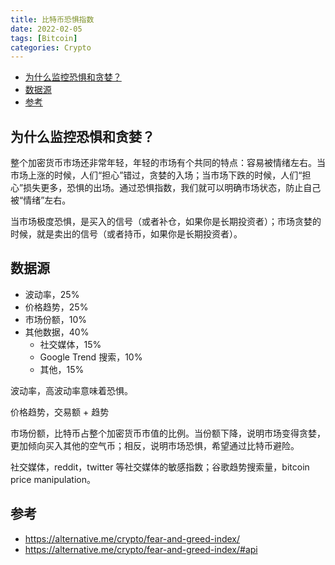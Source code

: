 ```yaml
---
title: 比特币恐惧指数
date: 2022-02-05
tags: [Bitcoin]
categories: Crypto
---
```


- [为什么监控恐惧和贪婪？](#为什么监控恐惧和贪婪)
- [数据源](#数据源)
- [参考](#参考)

## 为什么监控恐惧和贪婪？

整个加密货币市场还非常年轻，年轻的市场有个共同的特点：容易被情绪左右。当市场上涨的时候，人们“担心”错过，贪婪的入场；当市场下跌的时候，人们“担心”损失更多，恐惧的出场。通过恐惧指数，我们就可以明确市场状态，防止自己被“情绪”左右。

当市场极度恐惧，是买入的信号（或者补仓，如果你是长期投资者）；市场贪婪的时候，就是卖出的信号（或者持币，如果你是长期投资者）。

## 数据源

- 波动率，25%
- 价格趋势，25%
- 市场份额，10%
- 其他数据，40%
  - 社交媒体，15%
  - Google Trend 搜索，10%
  - 其他，15%

波动率，高波动率意味着恐惧。

价格趋势，交易额 + 趋势

市场份额，比特币占整个加密货币市值的比例。当份额下降，说明市场变得贪婪，更加倾向买入其他的空气币；相反，说明市场恐惧，希望通过比特币避险。

社交媒体，reddit，twitter 等社交媒体的敏感指数；谷歌趋势搜索量，bitcoin price manipulation。

## 参考

- <https://alternative.me/crypto/fear-and-greed-index/>
- <https://alternative.me/crypto/fear-and-greed-index/#api>
